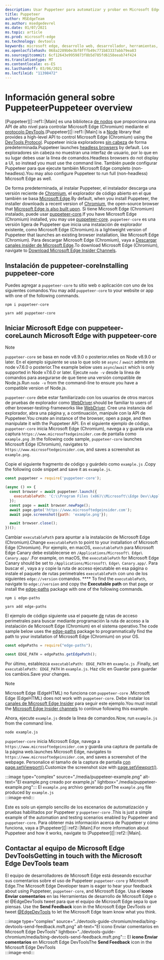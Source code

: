 ```yaml
---
description: Usar Puppeteer para automatizar y probar en Microsoft Edge
title: Puppeteer
author: MSEdgeTeam
ms.author: msedgedevrel
ms.date: 01/07/2021
ms.topic: article
ms.prod: microsoft-edge
ms.technology: devtools
keywords: microsoft edge, desarrollo web, desarrollador, herramientas, automatización, prueba
ms.openlocfilehash: 068a2289b0e3bf8fffb49c771b83337abb79ea83
ms.sourcegitcommit: 6cf12643e9959873f8b5d785fd6158eeab74f424
ms.translationtype: MT
ms.contentlocale: es-ES
ms.lasthandoff: 03/06/2021
ms.locfileid: "11398472"
---
```

# <a name="puppeteer-overview"></a><span data-ttu-id="273a3-104">Información general sobre Puppeteer</span><span class="sxs-lookup"><span data-stu-id="273a3-104">Puppeteer overview</span></span>  

<span data-ttu-id="273a3-105">[Puppeteer][|::ref1::|Main] es una biblioteca [de nodos][NodejsMain] que proporciona una API de alto nivel para controlar Microsoft Edge \(Chromium\) mediante el [protocolo DevTools][GithubChromedevtoolsProtocol].</span><span class="sxs-lookup"><span data-stu-id="273a3-105">[Puppeteer][|::ref1::|Main] is a [Node][NodejsMain] library that provides a high-level API to control Microsoft Edge \(Chromium\) using the [DevTools Protocol][GithubChromedevtoolsProtocol].</span></span>  <span data-ttu-id="273a3-106">Puppeteer inicia exploradores [sin cabeza][WikiHeadlessBrowser] de forma predeterminada.</span><span class="sxs-lookup"><span data-stu-id="273a3-106">Puppeteer launches [headless browsers][WikiHeadlessBrowser] by default.</span></span>  <span data-ttu-id="273a3-107">Los exploradores sin cabeza no muestran una interfaz de usuario, por lo que en su lugar debes usar la línea de comandos.</span><span class="sxs-lookup"><span data-stu-id="273a3-107">Headless browsers do not display a UI, so instead you must use the command line.</span></span>  <span data-ttu-id="273a3-108">También puede configurar Puppeteer para que ejecute también Microsoft Edge completo \(non-headless\).</span><span class="sxs-lookup"><span data-stu-id="273a3-108">You may also configure Puppeteer to run full \(non-headless\) Microsoft Edge as well.</span></span>  

<span data-ttu-id="273a3-109">De forma predeterminada, al instalar Puppeteer, el instalador descarga una versión reciente de [Chromium][ChromiumHome], el explorador de código abierto en el que también se basa [Microsoft Edge][MicrosoftBlogsWindowsExperience20181206].</span><span class="sxs-lookup"><span data-stu-id="273a3-109">By default, when you install Puppeteer, the installer downloads a recent version of [Chromium][ChromiumHome], the open-source browser that [Microsoft Edge is also built upon][MicrosoftBlogsWindowsExperience20181206].</span></span>  <span data-ttu-id="273a3-110">Si tiene Microsoft Edge \(Chromium\) instalado, puede usar [puppeteer-core][PuppeteerApivscore].</span><span class="sxs-lookup"><span data-stu-id="273a3-110">If you have Microsoft Edge \(Chromium\) installed, you may use [puppeteer-core][PuppeteerApivscore].</span></span>  `puppeteer-core` <span data-ttu-id="273a3-111">es una versión ligera de Puppeteer que inicia una instalación de explorador existente, como Microsoft Edge \(Chromium\).</span><span class="sxs-lookup"><span data-stu-id="273a3-111">is a lightweight version of Puppeteer that launches an existing browser installation, like Microsoft Edge \(Chromium\).</span></span>  <span data-ttu-id="273a3-112">Para descargar Microsoft Edge \(Chromium\), vaya a [Descargar canales insider de Microsoft Edge][MicrosoftedgeinsiderDownload].</span><span class="sxs-lookup"><span data-stu-id="273a3-112">To download Microsoft Edge \(Chromium\), navigate to [Download Microsoft Edge Insider Channels][MicrosoftedgeinsiderDownload].</span></span>  

## <a name="installing-puppeteer-core"></a><span data-ttu-id="273a3-113">Instalación de puppeteer-core</span><span class="sxs-lookup"><span data-stu-id="273a3-113">Installing puppeteer-core</span></span>  

<span data-ttu-id="273a3-114">Puedes agregar a `puppeteer-core` tu sitio web o aplicación con uno de los siguientes comandos.</span><span class="sxs-lookup"><span data-stu-id="273a3-114">You may add `puppeteer-core` to your website or app with one of the following commands.</span></span>  

```shell
npm i puppeteer-core
```  

```shell
yarn add puppeteer-core
```  

## <a name="launch-microsoft-edge-with-puppeteer-core"></a><span data-ttu-id="273a3-115">Iniciar Microsoft Edge con puppeteer-core</span><span class="sxs-lookup"><span data-stu-id="273a3-115">Launch Microsoft Edge with puppeteer-core</span></span>  

> [!NOTE]
> `puppeteer-core` <span data-ttu-id="273a3-116">se basa en node v8.9.0 o posterior.</span><span class="sxs-lookup"><span data-stu-id="273a3-116">relies on Node v8.9.0 or later.</span></span>  <span data-ttu-id="273a3-117">En el ejemplo siguiente se usa lo que solo se `async` / `await` admite en node v7.6.0 o posterior.</span><span class="sxs-lookup"><span data-stu-id="273a3-117">The example below uses `async`/`await` which is only supported in Node v7.6.0 or later.</span></span>  <span data-ttu-id="273a3-118">Ejecute `node -v` desde la línea de comandos para asegurarse de que tiene una versión compatible de Node.js.</span><span class="sxs-lookup"><span data-stu-id="273a3-118">Run `node -v` from the command-line to ensure you have a compatible version of Node.js.</span></span>  

`puppeteer-core` <span data-ttu-id="273a3-119">debe estar familiarizado con los usuarios de otros marcos de pruebas de explorador como [WebDriver][WebdriverChromiumMain].</span><span class="sxs-lookup"><span data-stu-id="273a3-119">should be familiar to users of other browser-testing-frameworks like [WebDriver][WebdriverChromiumMain].</span></span>  <span data-ttu-id="273a3-120">Cree una instancia del explorador, abra una página y, a continuación, manipule con la API de Puppeteer.</span><span class="sxs-lookup"><span data-stu-id="273a3-120">You create an instance of the browser, open a page, and then manipulate it with the Puppeteer API.</span></span>  <span data-ttu-id="273a3-121">En el siguiente ejemplo de código, `puppeteer-core` inicia Microsoft Edge \(Chromium\), navega a y guarda una captura `https://www.microsoftedgeinsider.com` de pantalla como `example.png` .</span><span class="sxs-lookup"><span data-stu-id="273a3-121">In the following code sample, `puppeteer-core` launches Microsoft Edge \(Chromium\), navigates to `https://www.microsoftedgeinsider.com`, and saves a screenshot as `example.png`.</span></span>  

<span data-ttu-id="273a3-122">Copie el siguiente fragmento de código y guárdelo como `example.js` .</span><span class="sxs-lookup"><span data-stu-id="273a3-122">Copy the following code snippet and save it as `example.js`.</span></span>  

```javascript
const puppeteer = require('puppeteer-core');

(async () => {
  const browser = await puppeteer.launch({
    executablePath: 'C:\\Program Files (x86)\\Microsoft\\Edge Dev\\Application\\msedge.exe'
  });
  const page = await browser.newPage();
  await page.goto('https://www.microsoftedgeinsider.com');
  await page.screenshot({path: 'example.png'});

  await browser.close();
})();
```  

<span data-ttu-id="273a3-123">Cambiar `executablePath` para apuntar a la instalación de Microsoft Edge \(Chromium\).</span><span class="sxs-lookup"><span data-stu-id="273a3-123">Change `executablePath` to point to your installation of Microsoft Edge \(Chromium\).</span></span>  <span data-ttu-id="273a3-124">Por ejemplo, en macOS, `executablePath` para Microsoft Edge Canary debe establecerse en `/Applications/Microsoft\ Edge\ Canary.app/` .</span><span class="sxs-lookup"><span data-stu-id="273a3-124">For example, on macOS, the `executablePath` for Microsoft Edge Canary should be set to `/Applications/Microsoft\ Edge\ Canary.app/`.</span></span>  <span data-ttu-id="273a3-125">Para buscar el , vaya a y copie la ruta de acceso ejecutable en esa página o instale el paquete de rutas perimetrales `executablePath` con uno de los siguientes `edge://version` comandos. \*\*\*\* [][npmEdgePaths]</span><span class="sxs-lookup"><span data-stu-id="273a3-125">To find the `executablePath`, navigate to `edge://version` and copy the **Executable path** on that page or install the [edge-paths][npmEdgePaths] package with one of the following commands.</span></span>  

```shell
npm i edge-paths
```  

```shell
yarn add edge-paths
```  
 
<span data-ttu-id="273a3-126">El ejemplo de código siguiente usa el paquete [de][npmEdgePaths] rutas de acceso perimetrales para buscar mediante programación la ruta de acceso a la instalación de Microsoft Edge \(Chromium\) en el sistema operativo.</span><span class="sxs-lookup"><span data-stu-id="273a3-126">The code sample below uses the [edge-paths][npmEdgePaths] package to programmatically find the path to your installation of Microsoft Edge \(Chromium\) on your OS.</span></span>

```javascript
const edgePaths = require("edge-paths");

const EDGE_PATH = edgePaths.getEdgePath();
```

<span data-ttu-id="273a3-127">Por último, establezca `executablePath: EDGE_PATH` en `example.js` .</span><span class="sxs-lookup"><span data-stu-id="273a3-127">Finally, set `executablePath: EDGE_PATH` in `example.js`.</span></span>  <span data-ttu-id="273a3-128">Haz clic en Guardar para guardar los cambios.</span><span class="sxs-lookup"><span data-stu-id="273a3-128">Save your changes.</span></span>  

> [!NOTE]
> <span data-ttu-id="273a3-129">Microsoft Edge \(EdgeHTML\) no funciona con `puppeteer-core` .</span><span class="sxs-lookup"><span data-stu-id="273a3-129">Microsoft Edge \(EdgeHTML\) does not work with `puppeteer-core`.</span></span>  <span data-ttu-id="273a3-130">Debe instalar los [canales de Microsoft Edge Insider][MicrosoftedgeinsiderDownload] para seguir este ejemplo.</span><span class="sxs-lookup"><span data-stu-id="273a3-130">You must install the [Microsoft Edge Insider channels][MicrosoftedgeinsiderDownload] to continue following this example.</span></span>  

<span data-ttu-id="273a3-131">Ahora, ejecute `example.js` desde la línea de comandos.</span><span class="sxs-lookup"><span data-stu-id="273a3-131">Now, run `example.js` from the command line.</span></span>  

```shell
node example.js
```  

`puppeteer-core` <span data-ttu-id="273a3-132">inicia Microsoft Edge, navega a `https://www.microsoftedgeinsider.com` y guarda una captura de pantalla de la página web.</span><span class="sxs-lookup"><span data-stu-id="273a3-132">launches Microsoft Edge, navigates to `https://www.microsoftedgeinsider.com`, and saves a screenshot of the webpage.</span></span>  <span data-ttu-id="273a3-133">Personalice el tamaño de la captura de pantalla [con page.setViewport()][PuppeteerApipagesetviewport].</span><span class="sxs-lookup"><span data-stu-id="273a3-133">Customize the screenshot size with [page.setViewport()][PuppeteerApipagesetviewport].</span></span>  

:::image type="complex" source="./media/puppeteer-example.png" alt-text="El example.png creado por example.js" lightbox="./media/puppeteer-example.png":::
   <span data-ttu-id="273a3-135">El `example.png` archivo generado por</span><span class="sxs-lookup"><span data-stu-id="273a3-135">The `example.png` file produced by</span></span> `example.js`  
:::image-end:::  

<span data-ttu-id="273a3-136">Este es solo un ejemplo sencillo de los escenarios de automatización y pruebas habilitados por Puppeteer y `puppeteer-core` .</span><span class="sxs-lookup"><span data-stu-id="273a3-136">This is just a simple example of the automation and testing scenarios enabled by Puppeteer and `puppeteer-core`.</span></span>  <span data-ttu-id="273a3-137">Para obtener más información acerca de Puppeteer y cómo funciona, vaya a [Puppeteer][|::ref2::|Main].</span><span class="sxs-lookup"><span data-stu-id="273a3-137">For more information about Puppeteer and how it works, navigate to [Puppeteer][|::ref2::|Main].</span></span>  

## <a name="getting-in-touch-with-the-microsoft-edge-devtools-team"></a><span data-ttu-id="273a3-138">Contactar al equipo de Microsoft Edge DevTools</span><span class="sxs-lookup"><span data-stu-id="273a3-138">Getting in touch with the Microsoft Edge DevTools team</span></span>  

<span data-ttu-id="273a3-139">El equipo de desarrolladores de Microsoft Edge está deseando escuchar sus comentarios sobre el uso de Puppeteer `puppeteer-core` y Microsoft Edge.</span><span class="sxs-lookup"><span data-stu-id="273a3-139">The Microsoft Edge Developer team is eager to hear your feedback about using Puppeteer, `puppeteer-core`, and Microsoft Edge.</span></span>  <span data-ttu-id="273a3-140">Usa el **icono Enviar comentarios** en las Herramientas de desarrollo de Microsoft Edge o el @EdgeDevTools tweet para que el equipo de Microsoft Edge sepa lo que piensas. [][TwitterIntentTweetEdgedevtools]</span><span class="sxs-lookup"><span data-stu-id="273a3-140">Use the **Send Feedback** icon in the Microsoft Edge DevTools or tweet [@EdgeDevTools][TwitterIntentTweetEdgedevtools] to let the Microsoft Edge team know what you think.</span></span>  

:::image type="complex" source="../devtools-guide-chromium/media/bing-devtools-send-feedback.msft.png" alt-text="El icono Enviar comentarios en Microsoft Edge DevTools" lightbox="../devtools-guide-chromium/media/bing-devtools-send-feedback.msft.png":::
   <span data-ttu-id="273a3-142">El **icono Enviar comentarios** en Microsoft Edge DevTools</span><span class="sxs-lookup"><span data-stu-id="273a3-142">The **Send Feedback** icon in the Microsoft Edge DevTools</span></span>  
:::image-end:::  

<!--## See also  

*   [WebDriver (Chromium)][WebdriverChromiumMain]  
*   [WebDriver (EdgeHTML)][WebdriverEdgehtmlMain]  
*   [Chrome DevTools Protocol Viewer on GitHub][GithubChromedevtoolsProtocol]  
*   [Microsoft Edge:  Making the web better through more open source collaboration on Microsoft Experience Blog][MicrosoftBlogsWindowsExperience20181206]  
*   [Download Microsoft Edge Insider Channels][MicrosoftedgeinsiderDownload]  
*   [Chromium on The Chromium Projects][ChromiumHome]  
*   [Node.js][NodejsMain]  
*   [Puppeteer][PuppeteerMain]  
*   [puppeteer vs. puppeteer-core][PuppeteerApivscore]  
*   [page.setViewport() on Puppeteer][PuppeteerApipagesetviewport]  
*   [Headless browser on Wikipedia][WikiHeadlessBrowser]  -->  

<!-- links -->  

[WebdriverChromiumMain]: ../webdriver-chromium/index.md "WebDriver (Chromium) | Microsoft Docs"  
<!--  [WebdriverEdgehtmlMain]: ../edgehtml/webdriver/index.md "WebDriver (EdgeHTML) | Microsoft Docs"  -->  

[GithubChromedevtoolsProtocol]: https://chromedevtools.github.io/devtools-protocol "Chrome DevTools Protocol Viewer | GitHub"  

[MicrosoftBlogsWindowsExperience20181206]: https://blogs.windows.com/windowsexperience/2018/12/06/microsoft-edge-making-the-web-better-through-more-open-source-collaboration "Microsoft Edge: mejorar la web a través de más colaboración de código | Blog de experiencia de Microsoft"  

[MicrosoftedgeinsiderDownload]: https://www.microsoftedgeinsider.com/download "Descargar Microsoft Edge Insider Channels"  

[ChromiumHome]: https://www.chromium.org/Home "Chromium | Los proyectos de Chromium"  

[NodejsMain]: https://nodejs.org "Node.js"  

[npmEdgePaths]: https://www.npmjs.com/package/edge-paths "Rutas de acceso perimetrales | npm"  

[PuppeteerMain]: https://pptr.dev "Titiritero"  
[PuppeteerApivscore]: https://pptr.dev/#?product=Puppeteer&version=v2.0.0&show=api-puppeteer-vs-puppeteer-core "titiritero vs. titiritero-core | Titiritero"  
[PuppeteerApipagesetviewport]: https://pptr.dev/#?product=Puppeteer&version=v2.0.0&show=api-pagesetviewportviewport "page.setViewport(viewport) | Titiritero"  

[TwitterIntentTweetEdgedevtools]: https://twitter.com/intent/tweet?text=@EdgeDevTools "@EdgeDevTools: publicar un mensaje de | Twitter"  

[WikiHeadlessBrowser]: https://en.wikipedia.org/wiki/Headless_browser "Explorador sin cabeza | Wikipedia"  

